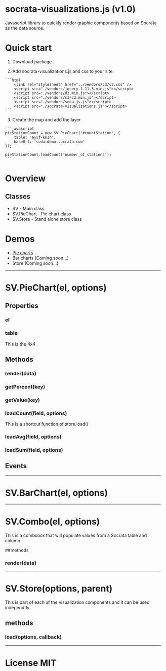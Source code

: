 # socrata-visualizations.js (v1.0)

Javascript library to quickly render graphic components based on Socrata as the data source.

# Quick start

  1. Download package...
  
  2. Add socrata-visualizations.js and css to your site:

    ```html
        <link rel="stylesheet" href="../vendors/c3/c3.css" />
        <script src="./vendors/jquery-1.11.3.min.js"></script>
        <script src="./vendors/d3.min.js"></script>
        <script src="./vendors/c3/c3.min.js"></script>
        <script src="./vendors/soda-js.js"></script>
        <script src="./socrata-visualizations.js"></script>
    ```

  3. Create the map and add the layer

    ```javascript
    pieStationCount = new SV.PieChart('#countStation', {
        table: '6yvf-kk3n',
        baseUrl: 'soda.demo.socrata.com'
    });

    pieStationCount.loadCount('number_of_stations');
    ```

# Overview

## Classes

* SV - Main class
* SV.PieChart - Pie chart class
* SV.Store - Stand alone store class

# Demos

* [Pie charts](https://htmlpreview.github.io/?https://github.com/mikegiddens/socrata-visualizations/blob/master/examples/simple.html)
* Bar charts (Coming soon...)
* Store (Coming soon...)

---------------------------------------

# SV.PieChart(el, options)

## Properties

### el

### table
This is the 4x4

## Methods

### render(data)

### getPercent(key)

### getValue(key)

### loadCount(field, options)
This is a shortcut function of store.load() 

### loadAvg(field, options)

### loadSum(field, options)

## Events

---------------------------------------

# SV.BarChart(el, options)

---------------------------------------

# SV.Combo(el, options)

This is a combobox that will populate values from a Socrata table and column

##methods

### render(data)

---------------------------------------

# SV.Store(options, parent)

This is part of each of the visualization components and it can be used independtly

## methods

### load(options, callback)

---------------------------------------

# License MIT
